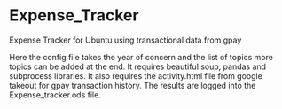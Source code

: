 # Expense_Tracker
Expense Tracker for Ubuntu using transactional data from gpay

Here the config file takes the year of concern and the list of topics more topics can be added at the end.
It requires beautiful soup, pandas and subprocess libraries.
It also requires the activity.html file from google takeout for gpay transaction history.
The results are logged into the Expense_tracker.ods file.
